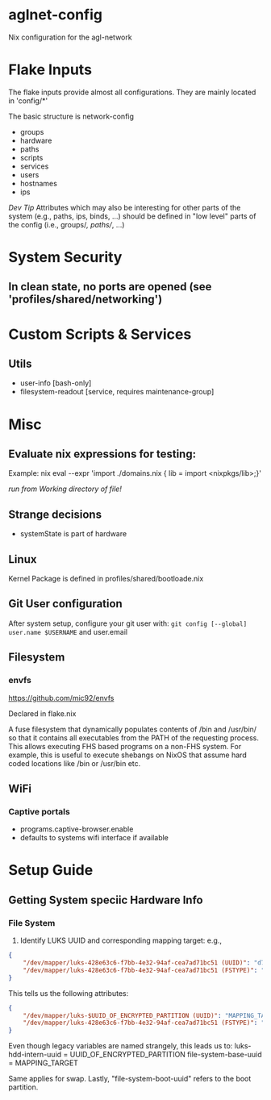# aglnet-config
Nix configuration for the agl-network

# Flake Inputs
The flake inputs provide almost all configurations. They are mainly located in 'config/*'

The basic structure is
network-config
- groups
- hardware
- paths
- scripts
- services
- users
- hostnames
- ips

*Dev Tip*
Attributes which may also be interesting for other parts of the system (e.g., paths, ips, binds, ...) should be defined in "low level" parts of the config (i.e., groups/*, paths/*, ...)

# System Security
## In clean state, no ports are opened (see 'profiles/shared/networking')

# Custom Scripts & Services
## Utils
- user-info [bash-only]
- filesystem-readout [service, requires maintenance-group]



# Misc
## Evaluate nix expressions for testing:
Example:
nix eval --expr 'import ./domains.nix { lib = import <nixpkgs/lib>;}'

*run from Working directory of file!*

## Strange decisions
- systemState is part of hardware

## Linux
Kernel Package is defined in profiles/shared/bootloade.nix

## Git User configuration
After system setup, configure your git user with: `git config [--global] user.name $USERNAME` and user.email

## Filesystem
### envfs
https://github.com/mic92/envfs

Declared in flake.nix

A fuse filesystem that dynamically populates contents of /bin and /usr/bin/ so that it contains all executables from the PATH of the requesting process. This allows executing FHS based programs on a non-FHS system. For example, this is useful to execute shebangs on NixOS that assume hard coded locations like /bin or /usr/bin etc.

## WiFi
### Captive portals
- programs.captive-browser.enable 
- defaults to systems wifi interface if available


# Setup Guide
## Getting System speciic Hardware Info
### File System
1. Identify LUKS UUID and corresponding mapping target:
e.g., 
```json
{
    "/dev/mapper/luks-428e63c6-f7bb-4e32-94af-cea7ad71bc51 (UUID)": "d7a0d12b-fb94-4795-996c-aac800517ab1",
    "/dev/mapper/luks-428e63c6-f7bb-4e32-94af-cea7ad71bc51 (FSTYPE)": "ext4",
}

```
This tells us the following attributes:
```json
{
    "/dev/mapper/luks-$UUID_OF_ENCRYPTED_PARTITION (UUID)": "MAPPING_TARGET",
    "/dev/mapper/luks-428e63c6-f7bb-4e32-94af-cea7ad71bc51 (FSTYPE)": "ext4",
}
```

Even though legacy variables are named strangely, this leads us to:
luks-hdd-intern-uuid = UUID_OF_ENCRYPTED_PARTITION
file-system-base-uuid = MAPPING_TARGET

Same applies for swap.
Lastly, "file-system-boot-uuid" refers to the boot partition.

